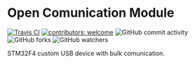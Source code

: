 # Open Comunication Module
[![Travis CI](https://img.shields.io/travis/com/M0nteCarl0/AlitaElectricSkates.svg?style=social)](https://travis-ci.com/M0nteCarl0/OpenComunicationModule)
[![contributors: welcome](https://img.shields.io/badge/contributors-welcome-brightgreen.svg?style=social)](https://github.com/M0nteCarl0/OpenComunicationModule)
![GitHub commit activity](https://img.shields.io/github/commit-activity/m/M0nteCarl0/OpenComunicationModule.svg)
![GitHub forks](https://img.shields.io/github/forks/M0nteCarl0/OpenComunicationModule.svg?label=Fork&style=social)
![GitHub watchers](https://img.shields.io/github/watchers/M0nteCarl0/OpenComunicationModule.svg?label=watch&style=social)


STM32F4 custom USB device with bulk comunication.

